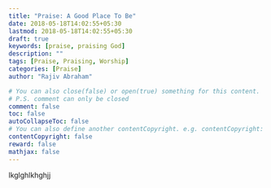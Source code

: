 ```yaml
---
title: "Praise: A Good Place To Be"
date: 2018-05-18T14:02:55+05:30
lastmod: 2018-05-18T14:02:55+05:30
draft: true
keywords: [praise, praising God]
description: ""
tags: [Praise, Praising, Worship]
categories: [Praise]
author: "Rajiv Abraham"

# You can also close(false) or open(true) something for this content.
# P.S. comment can only be closed
comment: false
toc: false
autoCollapseToc: false
# You can also define another contentCopyright. e.g. contentCopyright: "This is another copyright."
contentCopyright: false
reward: false
mathjax: false
---
```


<!--more-->
lkglghlkhghjj